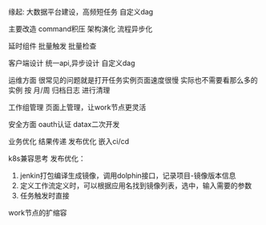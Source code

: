 缘起:
大数据平台建设，高频短任务
自定义dag

主要改造  command积压
架构演化
流程异步化

延时组件
批量触发
批量检查

客户端设计
统一api,异步设计
自定义dag

运维方面
很常见的问题就是打开任务实例页面速度很慢
实际也不需要看那么多的实例
按 月/周 归档日志 进行清理

工作组管理
页面上管理，让work节点更灵活

安全方面
oauth认证
datax二次开发

业务优化
结果传递
发布优化 嵌入ci/cd

k8s兼容思考
发布优化：
1. jenkin打包编译生成镜像，调用dolphin接口，记录项目-镜像版本信息
2. 定义工作流定义时，可以根据应用名找到镜像列表，选中，输入需要的参数
3. 任务触发时直接

work节点的扩缩容